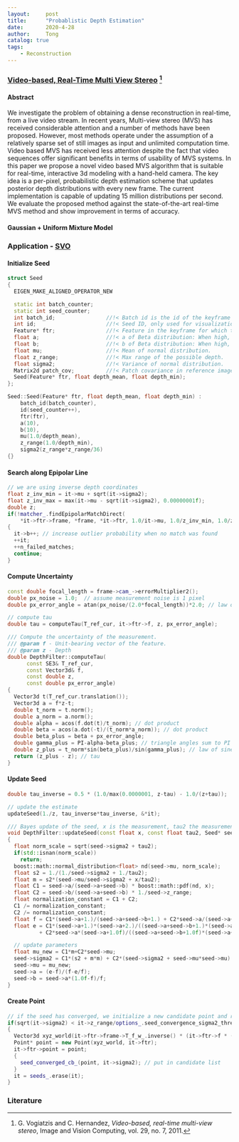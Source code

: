 ```yaml
---
layout:     post
title:      "Probablistic Depth Estimation"
date:       2020-4-28
author:     Tong
catalog: true
tags:
    - Reconstruction
---
```


### [Video-based, Real-Time Multi View Stereo](http://www.george-vogiatzis.org/) [^Vogiatzis11]

#### Abstract

We investigate the problem of obtaining a dense reconstruction in real-time, from a live video stream. In recent years, Multi-view stereo (MVS) has received considerable attention and a number of methods have been proposed. However, most methods operate under the assumption of a relatively sparse set of still images as input and unlimited computation time. Video based MVS has received less attention despite the fact that video sequences offer significant benefits in terms of usability of MVS systems. In this paper we propose a novel video based MVS algorithm that is suitable for real-time, interactive 3d modeling with a hand-held camera. The key idea is a per-pixel, probabilistic depth estimation scheme that updates posterior depth distributions with every new frame. The current implementation is capable of updating 15 million distributions per second. We evaluate the proposed method against the state-of-the-art real-time MVS method and show improvement in terms of accuracy.

#### Gaussian + Uniform Mixture Model


### Application - [SVO](https://github.com/uzh-rpg/rpg_svo)

#### Initialize Seed

```c++
struct Seed
{
  EIGEN_MAKE_ALIGNED_OPERATOR_NEW

  static int batch_counter;
  static int seed_counter;
  int batch_id;                //!< Batch id is the id of the keyframe for which the seed was created.
  int id;                      //!< Seed ID, only used for visualization.
  Feature* ftr;                //!< Feature in the keyframe for which the depth should be computed.
  float a;                     //!< a of Beta distribution: When high, probability of inlier is large.
  float b;                     //!< b of Beta distribution: When high, probability of outlier is large.
  float mu;                    //!< Mean of normal distribution.
  float z_range;               //!< Max range of the possible depth.
  float sigma2;                //!< Variance of normal distribution.
  Matrix2d patch_cov;          //!< Patch covariance in reference image.
  Seed(Feature* ftr, float depth_mean, float depth_min);
};

Seed::Seed(Feature* ftr, float depth_mean, float depth_min) :
    batch_id(batch_counter),
    id(seed_counter++),
    ftr(ftr),
    a(10),
    b(10),
    mu(1.0/depth_mean),
    z_range(1.0/depth_min),
    sigma2(z_range*z_range/36)
{}
```

#### Search along Epipolar Line


```c++
// we are using inverse depth coordinates
float z_inv_min = it->mu + sqrt(it->sigma2);
float z_inv_max = max(it->mu - sqrt(it->sigma2), 0.00000001f);
double z;
if(!matcher_.findEpipolarMatchDirect(
    *it->ftr->frame, *frame, *it->ftr, 1.0/it->mu, 1.0/z_inv_min, 1.0/z_inv_max, z))
{
  it->b++; // increase outlier probability when no match was found
  ++it;
  ++n_failed_matches;
  continue;
}
```

#### Compute Uncertainty

```c++
const double focal_length = frame->cam_->errorMultiplier2();
double px_noise = 1.0;  // assume measurement noise is 1 pixel
double px_error_angle = atan(px_noise/(2.0*focal_length))*2.0; // law of chord (sehnensatz)
```

```c++
// compute tau
double tau = computeTau(T_ref_cur, it->ftr->f, z, px_error_angle);
```

```c++
/// Compute the uncertainty of the measurement.
/// @param f - Unit-bearing vector of the feature.
/// @param z - Depth
double DepthFilter::computeTau(
      const SE3& T_ref_cur,
      const Vector3d& f,
      const double z,
      const double px_error_angle)
{
  Vector3d t(T_ref_cur.translation());
  Vector3d a = f*z-t;
  double t_norm = t.norm();
  double a_norm = a.norm();
  double alpha = acos(f.dot(t)/t_norm); // dot product
  double beta = acos(a.dot(-t)/(t_norm*a_norm)); // dot product
  double beta_plus = beta + px_error_angle;
  double gamma_plus = PI-alpha-beta_plus; // triangle angles sum to PI
  double z_plus = t_norm*sin(beta_plus)/sin(gamma_plus); // law of sines
  return (z_plus - z); // tau
}
```

#### Update Seed

```c++
double tau_inverse = 0.5 * (1.0/max(0.0000001, z-tau) - 1.0/(z+tau));

// update the estimate
updateSeed(1./z, tau_inverse*tau_inverse, &*it);
```

```c++
/// Bayes update of the seed, x is the measurement, tau2 the measurement uncertainty
void DepthFilter::updateSeed(const float x, const float tau2, Seed* seed)
{
  float norm_scale = sqrt(seed->sigma2 + tau2);
  if(std::isnan(norm_scale))
    return;
  boost::math::normal_distribution<float> nd(seed->mu, norm_scale);
  float s2 = 1./(1./seed->sigma2 + 1./tau2);
  float m = s2*(seed->mu/seed->sigma2 + x/tau2);
  float C1 = seed->a/(seed->a+seed->b) * boost::math::pdf(nd, x);
  float C2 = seed->b/(seed->a+seed->b) * 1./seed->z_range;
  float normalization_constant = C1 + C2;
  C1 /= normalization_constant;
  C2 /= normalization_constant;
  float f = C1*(seed->a+1.)/(seed->a+seed->b+1.) + C2*seed->a/(seed->a+seed->b+1.);
  float e = C1*(seed->a+1.)*(seed->a+2.)/((seed->a+seed->b+1.)*(seed->a+seed->b+2.))
          + C2*seed->a*(seed->a+1.0f)/((seed->a+seed->b+1.0f)*(seed->a+seed->b+2.0f));

  // update parameters
  float mu_new = C1*m+C2*seed->mu;
  seed->sigma2 = C1*(s2 + m*m) + C2*(seed->sigma2 + seed->mu*seed->mu) - mu_new*mu_new;
  seed->mu = mu_new;
  seed->a = (e-f)/(f-e/f);
  seed->b = seed->a*(1.0f-f)/f;
}
```

#### Create Point

```c++
// if the seed has converged, we initialize a new candidate point and remove the seed
if(sqrt(it->sigma2) < it->z_range/options_.seed_convergence_sigma2_thresh)
{
  Vector3d xyz_world(it->ftr->frame->T_f_w_.inverse() * (it->ftr->f * (1.0/it->mu)));
  Point* point = new Point(xyz_world, it->ftr);
  it->ftr->point = point;
  {
    seed_converged_cb_(point, it->sigma2); // put in candidate list
  }
  it = seeds_.erase(it);
}
```

### Literature

[^Vogiatzis11]: G. Vogiatzis and C. Hernandez, _Video-based, real-time multi-view stereo_, Image and Vision Computing, vol. 29, no. 7, 2011.
